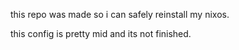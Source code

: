 this repo was made so i can safely reinstall my nixos.

this config is pretty mid and its not finished.
